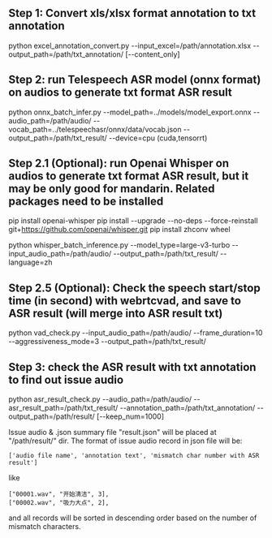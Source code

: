 ## Step 1: Convert xls/xlsx format annotation to txt annotation
python excel_annotation_convert.py --input_excel=/path/annotation.xlsx --output_path=/path/txt_annotation/ [--content_only]

## Step 2: run Telespeech ASR model (onnx format) on audios to generate txt format ASR result
python onnx_batch_infer.py --model_path=../models/model_export.onnx --audio_path=/path/audio/ --vocab_path=../telespeechasr/onnx/data/vocab.json --output_path=/path/txt_result/ --device=cpu (cuda,tensorrt)

## Step 2.1 (Optional): run Openai Whisper on audios to generate txt format ASR result, but it may be only good for mandarin. Related packages need to be installed
pip install openai-whisper
pip install --upgrade --no-deps --force-reinstall git+https://github.com/openai/whisper.git
pip install zhconv wheel

python whisper_batch_inference.py --model_type=large-v3-turbo --input_audio_path=/path/audio/ --output_path=/path/txt_result/ --language=zh


## Step 2.5 (Optional): Check the speech start/stop time (in second) with webrtcvad, and save to ASR result (will merge into ASR result txt)
python vad_check.py --input_audio_path=/path/audio/ --frame_duration=10 --aggressiveness_mode=3 --output_path=/path/txt_result/

## Step 3: check the ASR result with txt annotation to find out issue audio
python asr_result_check.py --audio_path=/path/audio/ --asr_result_path=/path/txt_result/ --annotation_path=/path/txt_annotation/ --output_path=/path/result/ [--keep_num=1000]

Issue audio & .json summary file "result.json" will be placed at "/path/result/" dir. The format of issue audio record in json file will be:
```
['audio file name', 'annotation text', 'mismatch char number with ASR result']
```
like
```
["00001.wav", "开始清洁", 3],
["00002.wav", "吸力大点", 2],
```
and all records will be sorted in descending order based on the number of mismatch characters.
